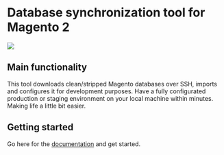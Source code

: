 # Database synchronization tool for Magento 2
![](https://i.imgur.com/2MNYHiK.png)

## Main functionality
This tool downloads clean/stripped Magento databases over SSH, imports and configures it for development purposes. Have a fully configurated production or staging environment on your local machine within minutes. Making life a little bit easier.

## Getting started
Go here for the [documentation](https://github.com/jellesiderius/mage-db-sync/wiki) and get started.
